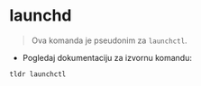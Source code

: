 # launchd

> Ova komanda je pseudonim za `launchctl`.

- Pogledaj dokumentaciju za izvornu komandu:

`tldr launchctl`
